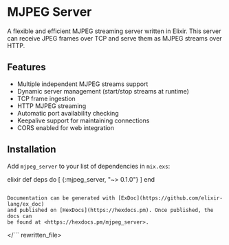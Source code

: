 # MJPEG Server

A flexible and efficient MJPEG streaming server written in Elixir. This server can receive JPEG frames over TCP and serve them as MJPEG streams over HTTP.

## Features

- Multiple independent MJPEG streams support
- Dynamic server management (start/stop streams at runtime)
- TCP frame ingestion
- HTTP MJPEG streaming
- Automatic port availability checking
- Keepalive support for maintaining connections
- CORS enabled for web integration

## Installation

Add `mjpeg_server` to your list of dependencies in `mix.exs`:

elixir
def deps do
  [
    {:mjpeg_server, "~> 0.1.0"}
  ]
end
```

Documentation can be generated with [ExDoc](https://github.com/elixir-lang/ex_doc)
and published on [HexDocs](https://hexdocs.pm). Once published, the docs can
be found at <https://hexdocs.pm/mjpeg_server>.

```
</```
rewritten_file>